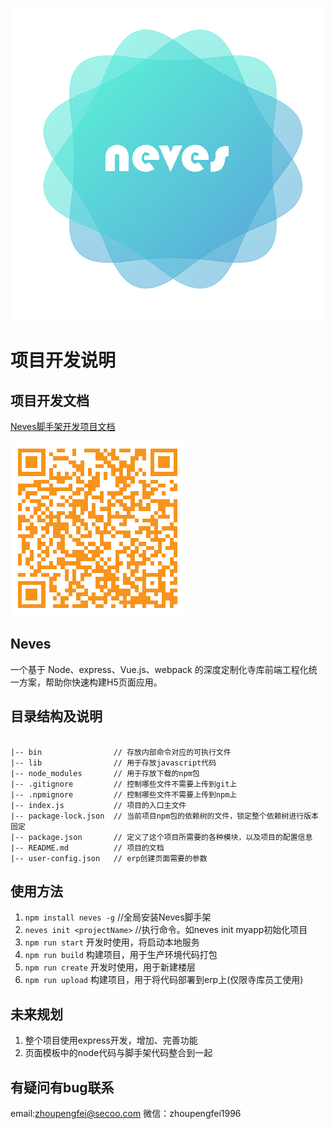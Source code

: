 ![neves.png](https://github.com/zhou111222/images/blob/master/neves.png)
# 项目开发说明

## 项目开发文档

[Neves脚手架开发项目文档](https://github.com/zhou111222/secoo_app_vue)

![文档.png](https://github.com/zhou111222/images/blob/master/%E6%96%87%E6%A1%A3.png)

## Neves
一个基于 Node、express、Vue.js、webpack 的深度定制化寺库前端工程化统一方案，帮助你快速构建H5页面应用。

## 目录结构及说明

```

|-- bin                // 存放内部命令对应的可执行文件
|-- lib                // 用于存放javascript代码
|-- node_modules       // 用于存放下载的npm包
|-- .gitignore         // 控制哪些文件不需要上传到git上
|-- .npmignore         // 控制哪些文件不需要上传到npm上
|-- index.js           // 项目的入口主文件
|-- package-lock.json  // 当前项目npm包的依赖树的文件，锁定整个依赖树进行版本固定
|-- package.json       // 定义了这个项目所需要的各种模块，以及项目的配置信息
|-- README.md          // 项目的文档
|-- user-config.json   // erp创建页面需要的参数

```

## 使用方法
1. `npm install neves -g` //全局安装Neves脚手架
2. `neves init <projectName>` //执行命令。如neves init myapp初始化项目
3. `npm run start` 开发时使用，将启动本地服务
4. `npm run build` 构建项目，用于生产环境代码打包
5. `npm run create` 开发时使用，用于新建楼层
6. `npm run upload` 构建项目，用于将代码部署到erp上(仅限寺库员工使用)

## 未来规划
1. 整个项目使用express开发，增加、完善功能
2. 页面模板中的node代码与脚手架代码整合到一起

## 有疑问有bug联系
email:zhoupengfei@secoo.com
微信：zhoupengfei1996


